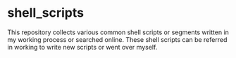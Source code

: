 # shell_scripts

This repository collects various common shell scripts or segments written in my working process or searched online. These shell scripts can be referred in working to write new scripts or went over myself.
